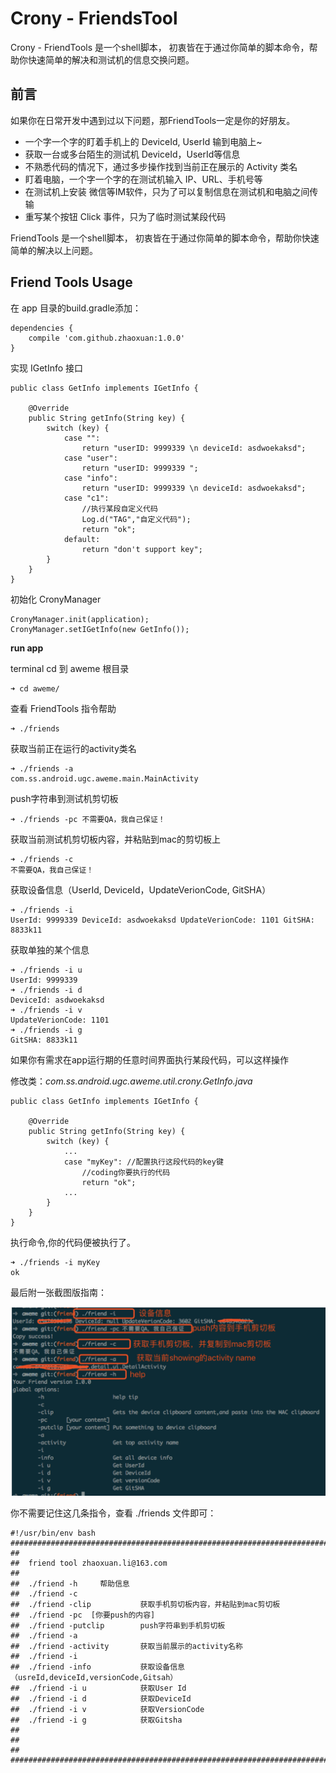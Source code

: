 # Crony - FriendsTool

Crony - FriendTools 是一个shell脚本， 初衷皆在于通过你简单的脚本命令，帮助你快速简单的解决和测试机的信息交换问题。
## 前言

如果你在日常开发中遇到过以下问题，那FriendTools一定是你的好朋友。

- 一个字一个字的盯着手机上的 DeviceId, UserId 输到电脑上~
- 获取一台或多台陌生的测试机 DeviceId，UserId等信息
- 不熟悉代码的情况下，通过多步操作找到当前正在展示的 Activity 类名
- 盯着电脑，一个字一个字的在测试机输入 IP、URL、手机号等
- 在测试机上安装 微信等IM软件，只为了可以复制信息在测试机和电脑之间传输
- 重写某个按钮 Click 事件，只为了临时测试某段代码

FriendTools 是一个shell脚本， 初衷皆在于通过你简单的脚本命令，帮助你快速简单的解决以上问题。

## Friend Tools Usage

在 app 目录的build.gradle添加：

	dependencies {
	    compile 'com.github.zhaoxuan:1.0.0'
	}

实现 IGetInfo 接口

```
public class GetInfo implements IGetInfo {

    @Override
    public String getInfo(String key) {
        switch (key) {
            case "":
                return "userID: 9999339 \n deviceId: asdwoekaksd";
            case "user":
                return "userID: 9999339 ";
            case "info":
                return "userID: 9999339 \n deviceId: asdwoekaksd";
            case "c1":
                //执行某段自定义代码
                Log.d("TAG","自定义代码");
                return "ok";
            default:
                return "don't support key";
        }
    }
}

```

初始化 CronyManager

```
CronyManager.init(application);
CronyManager.setIGetInfo(new GetInfo());
```

**run app**

terminal cd 到 aweme 根目录

	➜ cd aweme/

查看 FriendTools 指令帮助

	➜ ./friends

获取当前正在运行的activity类名

	➜ ./friends -a
	com.ss.android.ugc.aweme.main.MainActivity

push字符串到测试机剪切板

	➜ ./friends -pc 不需要QA，我自己保证！

获取当前测试机剪切板内容，并粘贴到mac的剪切板上

	➜ ./friends -c
	不需要QA，我自己保证！

获取设备信息（UserId, DeviceId，UpdateVerionCode, GitSHA）

	➜ ./friends -i
	UserId: 9999339 DeviceId: asdwoekaksd UpdateVerionCode: 1101 GitSHA: 8833k11

获取单独的某个信息

	➜ ./friends -i u
	UserId: 9999339
	➜ ./friends -i d 
	DeviceId: asdwoekaksd
	➜ ./friends -i v
	UpdateVerionCode: 1101
	➜ ./friends -i g 
	GitSHA: 8833k11

如果你有需求在app运行期的任意时间界面执行某段代码，可以这样操作

修改类：*com.ss.android.ugc.aweme.util.crony.GetInfo.java*

	public class GetInfo implements IGetInfo {
	
	    @Override
	    public String getInfo(String key) {
	        switch (key) {
	            ...
	            case "myKey": //配置执行这段代码的key键
	                //coding你要执行的代码
	                return "ok";
	            ...
	        }
	    }
	}
	
执行命令,你的代码便被执行了。

	➜ ./friends -i myKey
	ok
	
最后附一张截图版指南：

![](./case.png)

你不需要记住这几条指令，查看 ./friends 文件即可：


```
#!/usr/bin/env bash
##############################################################################
##
##  friend tool zhaoxuan.li@163.com
##  
##  ./friend -h     帮助信息
##	./friend -c 
##  ./friend -clip           获取手机剪切板内容，并粘贴到mac剪切板
##	./friend -pc  [你要push的内容]   
##	./friend -putclip        push字符串到手机剪切板
##  ./friend -a 
##  ./friend -activity       获取当前展示的activity名称
##	./friend -i
##	./friend -info           获取设备信息（usreId,deviceId,versionCode,Gitsah）
##	./friend -i u            获取User Id
##	./friend -i d            获取DeviceId
##	./friend -i v            获取VersionCode
##	./friend -i g            获取Gitsha
##
##
##
##############################################################################
```